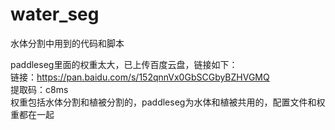 # water_seg

水体分割中用到的代码和脚本

paddleseg里面的权重太大，已上传百度云盘，链接如下：  
链接：https://pan.baidu.com/s/152qnnVx0GbSCGbyBZHVGMQ  
提取码：c8ms  
权重包括水体分割和植被分割的，paddleseg为水体和植被共用的，配置文件和权重都在一起